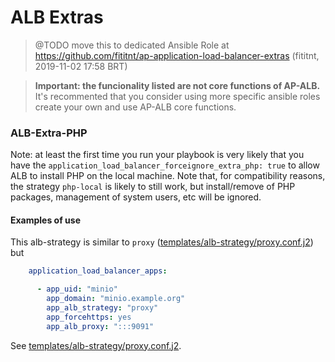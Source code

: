 # ALB Extras
> @TODO move this to dedicated Ansible Role at <https://github.com/fititnt/ap-application-load-balancer-extras> (fititnt, 2019-11-02 17:58 BRT)

> **Important: the funcionality listed are not core functions of AP-ALB.**
> It's recommented that you consider using more specific ansible roles
> create your own and use AP-ALB core functions.

### ALB-Extra-PHP

Note: at least the first time you run your playbook is very likely that you
have the `application_load_balancer_forceignore_extra_php: true` to allow
ALB to install PHP on the local machine. Note that, for compatibility reasons,
the strategy `php-local` is likely to still work, but install/remove of PHP
packages, management of system users, etc will be ignored.

#### Examples of use
This alb-strategy is similar to `proxy`
([templates/alb-strategy/proxy.conf.j2](templates/alb-strategy/proxy.conf.j2))
but 

```yaml
    application_load_balancer_apps:

      - app_uid: "minio"
        app_domain: "minio.example.org"
        app_alb_strategy: "proxy"
        app_forcehttps: yes
        app_alb_proxy: ":::9091"
```
See [templates/alb-strategy/proxy.conf.j2](templates/alb-strategy/proxy.conf.j2).